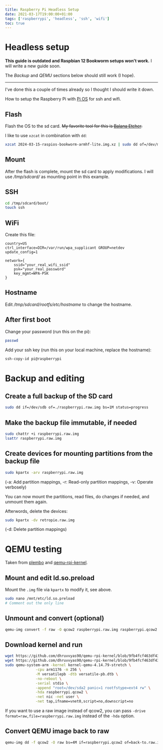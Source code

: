 ```yaml
---
title: Raspberry Pi Headless Setup
date: 2021-03-17T19:00:00+01:00
tags: ['raspberrypi', 'headless', 'ssh', 'wifi']
toc: true
---
```


# Headless setup

**This guide is outdated and Raspbian 12 Bookworm setups won't work.**
I will write a new guide soon.

The *Backup* and *QEMU* sections below should still work (I hope).

---

I've done this a couple of times already so I thought I should write it down.

How to setup the Raspberry Pi with [Pi OS](https://www.raspberrypi.com/software/operating-systems/#raspberry-pi-os-64-bit)
for ssh and wifi.

## Flash

Flash the OS to the sd card.
~~My favorite tool for this is [Balana Etcher](https://www.balena.io/etcher/).~~

I like to use `xzcat` in combination with `dd`:

```bash
xzcat 2024-03-15-raspios-bookworm-armhf-lite.img.xz | sudo dd of=/dev/mmcbzz0 bs=1M oflag=sync status=progress
```

## Mount

After the flash is complete, mount the sd card to apply modifications.
I will use */tmp/sdcard/* as mounting point in this example.

## SSH

```bash
cd /tmp/sdcard/boot/
touch ssh
```

## WiFi

Create this file:

```{data-filename=/tmp/sdcard/boot/wpa_supplicant.conf}
country=US
ctrl_interface=DIR=/var/run/wpa_supplicant GROUP=netdev
update_config=1

network={
    ssid="your_real_wifi_ssid"
    psk="your_real_password"
    key_mgmt=WPA-PSK
}
```

## Hostname

Edit */tmp/sdcard/rootfs/etc/hostname* to change the hostname.

## After first boot

Change your password (run this on the pi):

```bash
passwd
```

Add your ssh key (run this on your local machine, replace the hostname):

```bash
ssh-copy-id pi@raspberrypi
```

# Backup and editing

## Create a full backup of the SD card

```bash
sudo dd if=/dev/sdb of=./raspberrypi.raw.img bs=1M status=progress
```

## Make the backup file immutable, if needed

```bash
sudo chattr +i raspberrypi.raw.img
lsattr raspberrypi.raw.img
```

## Create devices for mounting partitions from the backup file

```bash
sudo kpartx -arv raspberrypi.raw.img
```

(-a: Add partition mappings, -r: Read-only partition mappings, -v: Operate verbosely)

You can now mount the partitions, read files, do changes if needed, and unmount them again.

Afterwords, delete the devices:

```bash
sudo kpartx -dv retropie.raw.img
```

(-d: Delete partition mappings)

# QEMU testing

Taken from [plembo](https://gist.github.com/plembo/c4920016312f058209f5765cb9a3a25e) and [qemu-rpi-kernel](https://github.com/dhruvvyas90/qemu-rpi-kernel/wiki).

## Mount and edit ld.so.preload

Mount the `.img` file via `kpartx` to modify it, see above.

```bash
sudo nano /mnt/etc/ld.so.preload
# Comment out the only line
```

## Unmount and convert (optional)

```bash
qemu-img convert -f raw -O qcow2 raspberrypi.raw.img raspberrypi.qcow2
```

## Download kernel and run

```bash
wget https://github.com/dhruvvyas90/qemu-rpi-kernel/blob/9fb4fcf463df4341dbb7396df127374214b90841/kernel-qemu-4.14.79-stretch?raw=true
wget https://github.com/dhruvvyas90/qemu-rpi-kernel/blob/9fb4fcf463df4341dbb7396df127374214b90841/versatile-pb.dtb?raw=true
sudo qemu-system-arm -kernel kernel-qemu-4.14.79-stretch \
              -cpu arm1176 -m 256 \
              -M versatilepb -dtb versatile-pb.dtb \
              -no-reboot \
              -serial stdio \
              -append "root=/dev/sda2 panic=1 rootfstype=ext4 rw" \
              -hda raspberrypi.qcow2 \
              -net nic -net user \
              -net tap,ifname=vnet0,script=no,downscript=no
```

If you want to use a raw image instead of qcow2, you can pass `-drive format=raw,file=raspberrypi.raw.img`
instead of the `-hda` option.

## Convert QEMU image back to raw

```bash
qemu-img dd -f qcow2 -O raw bs=4M if=raspberrypi.qcow2 of=back-to.raw.img
```
